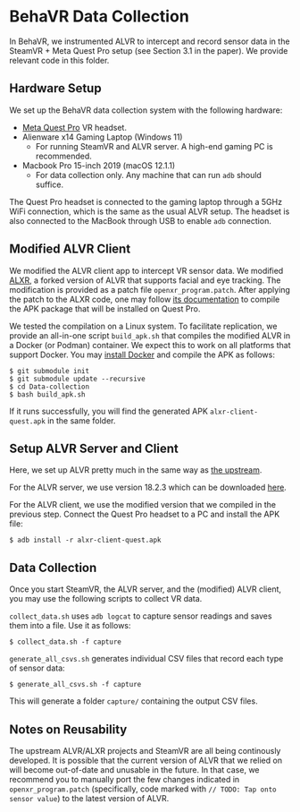 # BehaVR Data Collection

In BehaVR, we instrumented ALVR to intercept and record sensor data in the SteamVR + Meta Quest Pro setup (see Section 3.1 in the paper). We provide relevant code in this folder.

## Hardware Setup

We set up the BehaVR data collection system with the following hardware:

- [Meta Quest Pro](https://www.meta.com/quest/quest-pro/) VR headset.
- Alienware x14 Gaming Laptop (Windows 11)
  - For running SteamVR and ALVR server. A high-end gaming PC is recommended.
- Macbook Pro 15-inch 2019 (macOS 12.1.1)
  - For data collection only. Any machine that can run `adb` should suffice.

The Quest Pro headset is connected to the gaming laptop through a 5GHz WiFi connection, which is the same as the usual ALVR setup. The headset is also connected to the MacBook through USB to enable `adb` connection.

## Modified ALVR Client

We modified the ALVR client app to intercept VR sensor data. We modified [ALXR](https://github.com/korejan/ALVR/tree/facial-eye-tracking), a forked version of ALVR that supports facial and eye tracking. The modification is provided as a patch file `openxr_program.patch`. After applying the patch to the ALXR code, one may follow [its documentation](https://github.com/korejan/ALVR/wiki/ALXR-Client#build-from-soure) to compile the APK package that will be installed on Quest Pro.

We tested the compilation on a Linux system. To facilitate replication, we provide an all-in-one script `build_apk.sh` that compiles the modified ALVR in a Docker (or Podman) container. We expect this to work on all platforms that support Docker. You may [install Docker](https://docs.docker.com/engine/install/) and compile the APK as follows:

```
$ git submodule init
$ git submodule update --recursive
$ cd Data-collection
$ bash build_apk.sh
```

If it runs successfully, you will find the generated APK `alxr-client-quest.apk` in the same folder.

## Setup ALVR Server and Client


Here, we set up ALVR pretty much in the same way as [the upstream](https://github.com/korejan/ALVR/wiki/Installation).

For the ALVR server, we use version 18.2.3 which can be downloaded [here](https://github.com/alvr-org/ALVR/releases/tag/v18.2.3).

For the ALVR client, we use the modified version that we compiled in the previous step. Connect the Quest Pro headset to a PC and install the APK file:

```
$ adb install -r alxr-client-quest.apk
```

## Data Collection

Once you start SteamVR, the ALVR server, and the (modified) ALVR client, you may use the following scripts to collect VR data.

`collect_data.sh` uses `adb logcat` to capture sensor readings and saves them into a file. Use it as follows:

```
$ collect_data.sh -f capture
```

`generate_all_csvs.sh` generates individual CSV files that record each type of sensor data:

```
$ generate_all_csvs.sh -f capture
```

This will generate a folder `capture/` containing the output CSV files.

## Notes on Reusability

The upstream ALVR/ALXR projects and SteamVR are all being continously developed. It is possible that the current version of ALVR that we relied on will become out-of-date and unusable in the future. In that case, we recommend you to manually port the few changes indicated in `openxr_program.patch` (specifically, code marked with `// TODO: Tap onto sensor value`) to the latest version of ALVR.
